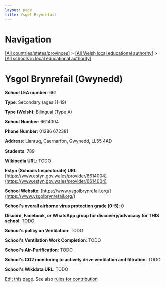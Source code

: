 ```yaml
---
layout: page
title: Ysgol Brynrefail
---
```

# Navigation

[[All countries/states/provinces]](../../..) > [[All Welsh local educational authority]](../..) > [[All schools in local educational authority]](..)

# Ysgol Brynrefail (Gwynedd)

**School LEA number**: 661

**Type**: Secondary (ages 11-19)

**Type (Welsh)**: Bilingual (Type A)

**School Number**: 6614004

**Phone Number**: 01286 672381

**Address**: Llanrug, Caernarfon, Gwynedd, LL55 4AD

**Students**: 789

**Wikipedia URL**: TODO

**Estyn (Schools Inspectorate) URL**: [https://www.estyn.gov.wales/provider/6614004](https://www.estyn.gov.wales/provider/6614004)

**School Website**: [https://www.ysgolbrynrefail.org/](https://www.ysgolbrynrefail.org/)

**School's overall airborne virus protection grade (0-5)**: 0

**Discord, Facebook, or WhatsApp group for discovery/advocacy for THIS school**: TODO

**School's policy on Ventilation**: TODO

**School's Ventilation Work Completion**: TODO

**School's Air-Purification**: TODO

**School's CO2 monitoring to actively drive ventilation and filtration**: TODO

**School's Wikidata URL**: TODO




[Edit this page](https://github.com/ventilate-schools/Wales/edit/prif/./Gwynedd/Ysgol_Brynrefail.md). See also [rules for contribution](../../../contribution-rules/)